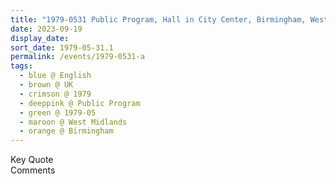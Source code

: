 ```yaml
---
title: "1979-0531 Public Program, Hall in City Center, Birmingham, West Midlands, UK"
date: 2023-09-19
display_date: 
sort_date: 1979-05-31.1
permalink: /events/1979-0531-a
tags:
  - blue @ English
  - brown @ UK
  - crimson @ 1979
  - deeppink @ Public Program
  - green @ 1979-05
  - maroon @ West Midlands
  - orange @ Birmingham
---
```


<wave-list>
  <list-title color="green" width="75">Key Quote</list-title>
  <list-item color="BlanchedAlmond"  width="200"></list-item>
  <list-item color="Lavender"></list-item>
  <list-item color="BlanchedAlmond"></list-item>
</wave-list>

<br>

<wave-list>
  <list-title color="green" width="75">Comments</list-title>
  <list-item color="BlanchedAlmond"  width="200"></list-item>
  <list-item color="Lavender"></list-item>
  <list-item color="BlanchedAlmond"></list-item>
</wave-list>